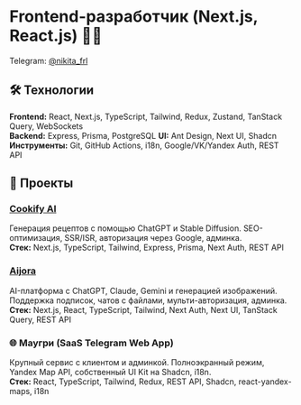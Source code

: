 
# Frontend-разработчик (Next.js, React.js) 👨‍💻

Telegram: [@nikita_frl](https://t.me/nikita_frl)

## 🛠️ Технологии

**Frontend:** React, Next.js, TypeScript, Tailwind, Redux, Zustand, TanStack Query, WebSockets  
**Backend:** Express, Prisma, PostgreSQL
**UI:** Ant Design, Next UI, Shadcn  
**Инструменты:** Git, GitHub Actions, i18n, Google/VK/Yandex Auth, REST API

## 🚀 Проекты

### [Cookify AI](https://cookify-ai.ru)  
Генерация рецептов с помощью ChatGPT и Stable Diffusion. SEO-оптимизация, SSR/ISR, авторизация через Google, админка.  
**Стек:** Next.js, TypeScript, Tailwind, Express, Prisma, Next Auth, REST API

### [Aijora](https://aijora.ru)  
AI-платформа с ChatGPT, Claude, Gemini и генерацией изображений. Поддержка подписок, чатов с файлами, мульти-авторизация, админка.  
**Стек:** Next.js, React, TypeScript, Tailwind, Next Auth, Next UI, TanStack Query, REST API

### 🌐 Маугри (SaaS Telegram Web App)  
Крупный сервис с клиентом и админкой. Полноэкранный режим, Yandex Map API, собственный UI Kit на Shadcn, i18n.  
**Стек:** React, TypeScript, Tailwind, Redux, REST API, Shadcn, react-yandex-maps, i18n

